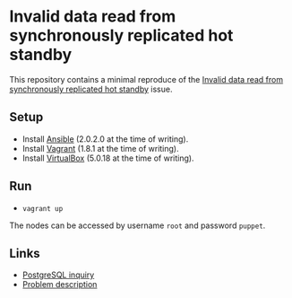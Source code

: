 # Invalid data read from synchronously replicated hot standby

This repository contains a minimal reproduce of the [Invalid data read from synchronously replicated hot standby](http://www.postgresql.org/message-id/OF432D0315.B1FA563D-ONC1257F9C.002AC170-C1257F9C.002C6CD1@schneider-electric.com) issue.

## Setup

- Install [Ansible](https://docs.ansible.com/ansible/intro_installation.html) (2.0.2.0 at the time of writing).
- Install [Vagrant](https://www.vagrantup.com/downloads.html) (1.8.1 at the time of writing).
- Install [VirtualBox](https://www.virtualbox.org/wiki/Downloads) (5.0.18 at the time of writing).

## Run

- `vagrant up`

The nodes can be accessed by username `root` and password `puppet`.

## Links

- [PostgreSQL inquiry](http://www.postgresql.org/message-id/OF432D0315.B1FA563D-ONC1257F9C.002AC170-C1257F9C.002C6CD1@schneider-electric.com)
- [Problem description](https://docs.google.com/document/d/1MuX8rq1gKw_WZ-HVflqxFslvXNTRGKa77A4NHto4ue0/edit?usp=sharing)
